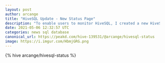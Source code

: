 ```yaml
---
layout: post
author: arcange
title: "HiveSQL Update - New Status Page"
description: "To enable users to monitor HiveSQL, I created a new HiveSQL status page."
date: 2021-05-06 12:32:57 UTC
categories: news sql database
canonical_url: https://peakd.com/hive-139531/@arcange/hivesql-status
image: https://i.imgur.com/HbmjGRG.png
---
```

{% hive arcange/hivesql-status %}
